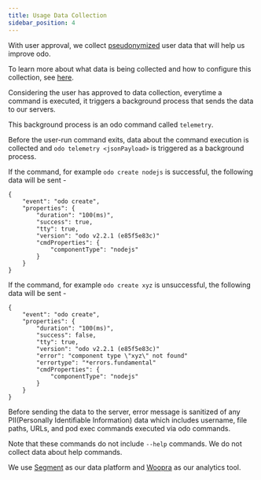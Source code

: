 ```yaml
---
title: Usage Data Collection
sidebar_position: 4
---
```

With user approval, we collect [pseudonymized](https://en.wikipedia.org/wiki/Pseudonymization) user data that will help us improve odo.

To learn more about what data is being collected and how to configure this collection, see [here](https://github.com/openshift/odo/blob/main/USAGE_DATA.md).


Considering the user has approved to data collection, everytime a command is executed, it triggers a background process that sends the data to our servers.

This background process is an odo command called `telemetry`.

Before the user-run command exits, data about the command execution is collected and `odo telemetry <jsonPayload>` is triggered as a background process.

If the command, for example `odo create nodejs` is successful, the following data will be sent -
```
{
    "event": "odo create",
    "properties": {
        "duration": "100(ms)",
        "success": true,
        "tty": true,
        "version": "odo v2.2.1 (e85f5e83c)"
        "cmdProperties": {
            "componentType": "nodejs"
        }
    }
}
```

If the command, for example `odo create xyz` is unsuccessful, the following data will be sent -
```
{
    "event": "odo create",
    "properties": {
        "duration": "100(ms)",
        "success": false,
        "tty": true,
        "version": "odo v2.2.1 (e85f5e83c)"
        "error": "component type \"xyz\" not found"
        "errortype": "*errors.fundamental"
        "cmdProperties": {
            "componentType": "nodejs"
        }
    }
}
```

Before sending the data to the server, error message is sanitized of any PII(Personally Identifiable Information) data which includes username, file paths, URLs, and pod exec commands executed via odo commands.

Note that these commands do not include `--help` commands. We do not collect data about help commands.

We use [Segment](https://segment.io) as our data platform and [Woopra](https://www.woopra.com) as our analytics tool.
